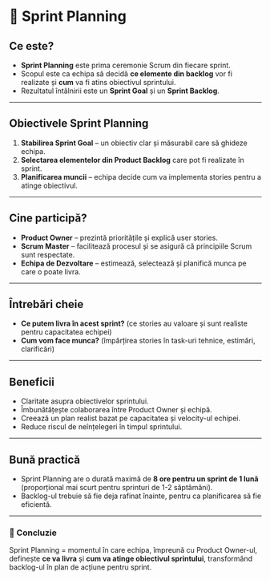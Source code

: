 # 📘 Sprint Planning

## Ce este?
- **Sprint Planning** este prima ceremonie Scrum din fiecare sprint.  
- Scopul este ca echipa să decidă **ce elemente din backlog** vor fi realizate și **cum** va fi atins obiectivul sprintului.  
- Rezultatul întâlnirii este un **Sprint Goal** și un **Sprint Backlog**.  

---

## Obiectivele Sprint Planning
1. **Stabilirea Sprint Goal** – un obiectiv clar și măsurabil care să ghideze echipa.  
2. **Selectarea elementelor din Product Backlog** care pot fi realizate în sprint.  
3. **Planificarea muncii** – echipa decide cum va implementa stories pentru a atinge obiectivul.  

---

## Cine participă?
- **Product Owner** – prezintă prioritățile și explică user stories.  
- **Scrum Master** – facilitează procesul și se asigură că principiile Scrum sunt respectate.  
- **Echipa de Dezvoltare** – estimează, selectează și planifică munca pe care o poate livra.  

---

## Întrebări cheie
- **Ce putem livra în acest sprint?** (ce stories au valoare și sunt realiste pentru capacitatea echipei)  
- **Cum vom face munca?** (împărțirea stories în task-uri tehnice, estimări, clarificări)  

---

## Beneficii
- Claritate asupra obiectivelor sprintului.  
- Îmbunătățește colaborarea între Product Owner și echipă.  
- Creează un plan realist bazat pe capacitatea și velocity-ul echipei.  
- Reduce riscul de neînțelegeri în timpul sprintului.  

---

## Bună practică
- Sprint Planning are o durată maximă de **8 ore pentru un sprint de 1 lună** (proporțional mai scurt pentru sprinturi de 1-2 săptămâni).  
- Backlog-ul trebuie să fie deja rafinat înainte, pentru ca planificarea să fie eficientă.  

---

### 🎯 Concluzie
Sprint Planning = momentul în care echipa, împreună cu Product Owner-ul, definește **ce va livra** și **cum va atinge obiectivul sprintului**, transformând backlog-ul în plan de acțiune pentru sprint.
